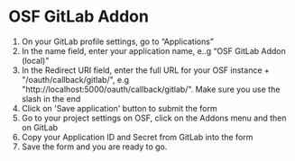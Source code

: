 # OSF GitLab Addon

1. On your GitLab profile settings, go to “Applications”
2. In the name field, enter your application name, e..g “OSF GitLab Addon (local)”
4. In the Redirect URI field, enter the full URL for your OSF instance + "/oauth/callback/gitlab/",
 e.g "http://localhost:5000/oauth/callback/gitlab/". Make sure you use the slash in the end
5. Click on 'Save application' button to submit the form
6. Go to your project settings on OSF, click on the Addons menu and then on GitLab
7. Copy your Application ID and Secret from GitLab into the form
8. Save the form and you are ready to go.
